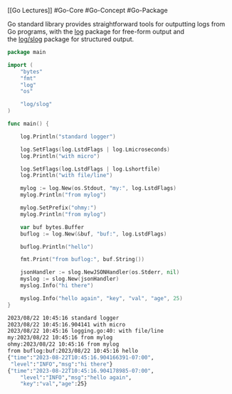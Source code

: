 [[Go Lectures]] #Go-Core #Go-Concept #Go-Package 

Go standard library provides straightforward tools for outputting logs from Go programs, with the [log](https://pkg.go.dev/log) package for free-form output and the [log/slog](https://pkg.go.dev/log/slog) package for structured output.

```go
package main

import (
    "bytes"
    "fmt"
    "log"
    "os"

    "log/slog"
)

func main() {

    log.Println("standard logger")

    log.SetFlags(log.LstdFlags | log.Lmicroseconds)
    log.Println("with micro")

    log.SetFlags(log.LstdFlags | log.Lshortfile)
    log.Println("with file/line")

    mylog := log.New(os.Stdout, "my:", log.LstdFlags)
    mylog.Println("from mylog")

    mylog.SetPrefix("ohmy:")
    mylog.Println("from mylog")

    var buf bytes.Buffer
    buflog := log.New(&buf, "buf:", log.LstdFlags)

    buflog.Println("hello")

    fmt.Print("from buflog:", buf.String())

    jsonHandler := slog.NewJSONHandler(os.Stderr, nil)
    myslog := slog.New(jsonHandler)
    myslog.Info("hi there")

    myslog.Info("hello again", "key", "val", "age", 25)
}
```

```bash
2023/08/22 10:45:16 standard logger
2023/08/22 10:45:16.904141 with micro
2023/08/22 10:45:16 logging.go:40: with file/line
my:2023/08/22 10:45:16 from mylog
ohmy:2023/08/22 10:45:16 from mylog
from buflog:buf:2023/08/22 10:45:16 hello
{"time":"2023-08-22T10:45:16.904166391-07:00",
 "level":"INFO","msg":"hi there"}
{"time":"2023-08-22T10:45:16.904178985-07:00",
    "level":"INFO","msg":"hello again",
    "key":"val","age":25}
```